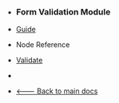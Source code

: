 -   <h3>Form Validation Module</h3>

-   [Guide](modules/validation/)
    <br/>

-   Node Reference

-   [Validate](modules/validation/validate.md)
    <br/>

-   &nbsp;
-   [🡐 Back to main docs](/modules/modules)
